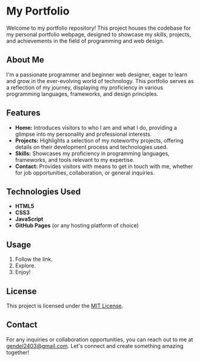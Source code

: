 # My Portfolio

Welcome to my portfolio repository! This project houses the codebase for my personal portfolio webpage, designed to showcase my skills, projects, and achievements in the field of programming and web design.

## About Me
I'm a passionate programmer and beginner web designer, eager to learn and grow in the ever-evolving world of technology. This portfolio serves as a reflection of my journey, displaying my proficiency in various programming languages, frameworks, and design principles.

## Features
- **Home:** Introduces visitors to who I am and what I do, providing a glimpse into my personality and professional interests.
- **Projects:** Highlights a selection of my noteworthy projects, offering details on their development process and technologies used.
- **Skills:** Showcases my proficiency in programming languages, frameworks, and tools relevant to my expertise.
- **Contact:** Provides visitors with means to get in touch with me, whether for job opportunities, collaboration, or general inquiries.

## Technologies Used
- **HTML5**
- **CSS3**
- **JavaScript**
- **GitHub Pages** (or any hosting platform of choice)

## Usage
1. Follow the link.
2. Explore.
3. Enjoy!

## License
This project is licensed under the [MIT License](LICENSE).

## Contact
For any inquiries or collaboration opportunities, you can reach out to me at [gendel2403@gmail.com](mailto:gendel2403@gmail.com). Let's connect and create something amazing together!
